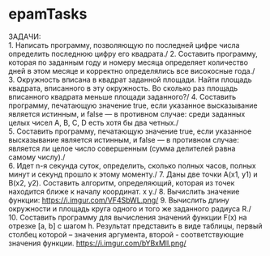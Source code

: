 # epamTasks


ЗАДАЧИ:  
    1. Написать программу, позволяющую по последней цифре числа определить последнюю цифру его квадрата./
    2. Составить программу, которая по заданным году и номеру месяца определяет количество дней в этом месяце и корректно определялись все високосные года./    
    3. Окружность вписана в квадрат заданной площади. Найти площадь квадрата, вписанного в эту окружность. Во сколько раз площадь вписанного квадрата меньше площади заданного?/
    4. Составить программу, печатающую значение true, если указанное высказывание является истинным, и false — в противном случае: среди заданных целых чисел А, В, С, D есть хотя бы два четных./    
    5. Составить программу, печатающую значение true, если указанное высказывание является истинным, и false — в противном случае: является ли целое число совершенным (сумма делителей равна самому числу)./    
    6. Идет n-я секунда суток, определить, сколько полных часов, полных минут и секунд прошло к этому моменту./ 
    7. Даны две точки А(х1, у1) и В(х2, у2). Составить алгоритм, определяющий, которая из точек находится ближе к началу координат. x y./
    8. Вычислить значение функции: https://i.imgur.com/VF4SbWL.png/
    9. Вычислить длину окружности и площадь круга одного и того же заданного радиуса R./  
    10. Составить программу для вычисления значений функции F(x) на отрезке [а, b] с шагом h. Результат представить в виде таблицы, первый столбец которой – значения аргумента, второй - соответствующие значения функции.
    https://i.imgur.com/bYBxMll.png/


